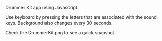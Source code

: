 Drummer Kit app using Javascript.

Use keyboard by pressing the letters that are associated with the sound keys. Background also changes every 30 seconds.

Check the DrummerKit.png to see a quick snapshot.
